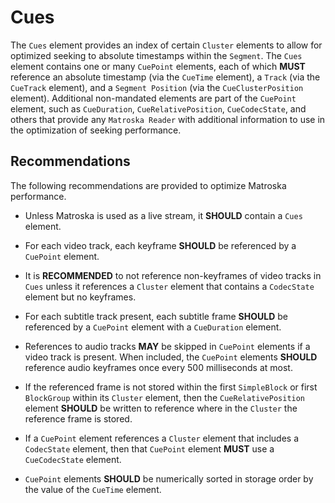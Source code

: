 # Cues

The `Cues` element provides an index of certain `Cluster`
elements to allow for optimized seeking to absolute timestamps within the
`Segment`. The `Cues` element contains one or many
`CuePoint` elements, each of which **MUST** reference an
absolute timestamp (via the `CueTime` element), a `Track` (via
the `CueTrack` element), and a `Segment Position` (via the
`CueClusterPosition` element). Additional non-mandated elements are
part of the `CuePoint` element, such as `CueDuration`,
`CueRelativePosition`, `CueCodecState`, and others that provide
any `Matroska Reader` with additional information to use in the
optimization of seeking performance.

## Recommendations

The following recommendations are provided to optimize Matroska performance.

- Unless Matroska is used as a live stream, it **SHOULD** contain a `Cues` element.

- For each video track, each keyframe **SHOULD** be referenced by a `CuePoint` element.

- It is **RECOMMENDED** to not reference non-keyframes of video tracks in `Cues` unless
  it references a `Cluster` element that contains a `CodecState` element but no keyframes.

- For each subtitle track present, each subtitle frame **SHOULD** be referenced by a
  `CuePoint` element with a `CueDuration` element.

- References to audio tracks **MAY** be skipped in `CuePoint` elements if a video track
  is present. When included, the `CuePoint` elements **SHOULD** reference audio keyframes
  once every 500 milliseconds at most.

- If the referenced frame is not stored within the first `SimpleBlock` or first
  `BlockGroup` within its `Cluster` element, then the `CueRelativePosition` element
   **SHOULD** be written to reference where in the `Cluster` the reference frame is stored.

- If a `CuePoint` element references a `Cluster` element that includes a `CodecState` element,
  then that `CuePoint` element **MUST** use a `CueCodecState` element.

- `CuePoint` elements **SHOULD** be numerically sorted in storage order by the value of the `CueTime` element.

